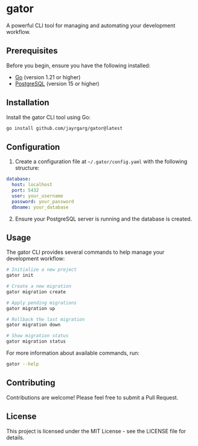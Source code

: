 # gator

A powerful CLI tool for managing and automating your development workflow.

## Prerequisites

Before you begin, ensure you have the following installed:
- [Go](https://golang.org/doc/install) (version 1.21 or higher)
- [PostgreSQL](https://www.postgresql.org/download/) (version 15 or higher)

## Installation

Install the gator CLI tool using Go:

```bash
go install github.com/jayrgarg/gator@latest
```

## Configuration

1. Create a configuration file at `~/.gator/config.yaml` with the following structure:

```yaml
database:
  host: localhost
  port: 5432
  user: your_username
  password: your_password
  dbname: your_database
```

2. Ensure your PostgreSQL server is running and the database is created.

## Usage

The gator CLI provides several commands to help manage your development workflow:

```bash
# Initialize a new project
gator init

# Create a new migration
gator migration create

# Apply pending migrations
gator migration up

# Rollback the last migration
gator migration down

# Show migration status
gator migration status
```

For more information about available commands, run:

```bash
gator --help
```

## Contributing

Contributions are welcome! Please feel free to submit a Pull Request.

## License

This project is licensed under the MIT License - see the LICENSE file for details.
